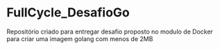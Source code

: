 # FullCycle_DesafioGo
Repositório criado para entregar desafio proposto no modulo de Docker para criar uma imagem golang com menos de 2MB

